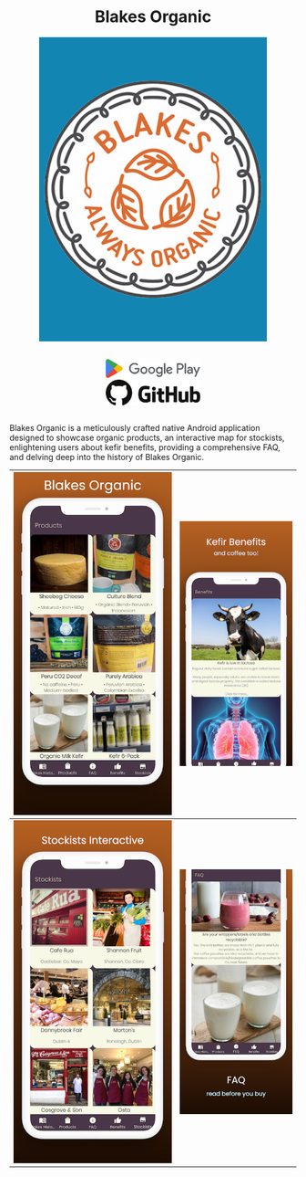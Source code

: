 <div align="center">

# Blakes Organic

</div>

<div align="center">

![Blakes Organic Logo](/img/05_Logo_Blakes_Organic.png)

</div>

<div align="center" style="display:flex;flex-direction:column">

[<img src="/img/Google_Play_2022_logo.svg" width="33%">](https://play.google.com/store/apps/details?id=com.buachaillmaith.blakesorganicandroid)
<br>
[<img src="/img/github-full.svg" width="33%">](https://github.com/petemcgowan/BlakesOrganicAndroid)
<br>

</div>

Blakes Organic is a meticulously crafted native Android application designed to showcase organic products, an interactive map for stockists, enlightening users about kefir benefits, providing a comprehensive FAQ, and delving deep into the history of Blakes Organic.

<div align="center">

| ![Image 1](/img/projects/BlakesiPhonePortfolio1.png) | ![Image 2](/img/projects/BlakesiPhone2.png) |
|:---:|:---:|
| ![Image 3](/img/projects/BlakesiPhonePortfolio2.png) | ![Image 4](/img/projects/BlakesiPhone3.png) |

</div>

<div align="center">


